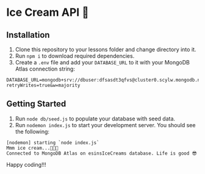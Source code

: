 # Ice Cream API 🍦

## Installation

1. Clone this repository to your lessons folder and change directory into it.
1. Run `npm i` to download required dependencies.
1. Create a `.env` file and add your `DATABASE_URL` to it with your MongoDB Atlas connection string:

```
DATABASE_URL=mongodb+srv://dbuser:dfsasdt3qfvs@cluster0.scylw.mongodb.net/icecream?retryWrites=true&w=majority
```

## Getting Started

1. Run `node db/seed.js` to populate your database with seed data.
1. Run `nodemon index.js` to start your development server. You should see the following:

```
[nodemon] starting `node index.js`
Mmm ice cream...🍦🍦🍦
Connected to MongoDB Atlas on esinsIceCreams database. Life is good 😎
```

Happy coding!!!
